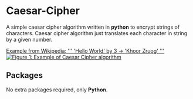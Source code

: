 # Caesar-Cipher

A simple caesar cipher algorithm written in __python__ to encrypt strings of characters. Caesar cipher algorithm just translates each character in string by a given number.

<ins>Example from Wikipedia:<ins>
'''
  'Hello World' by 3  ->   'Khoor Zruog'
'''
![Figure 1: Example of Caesar Cipher algorithm](https://upload.wikimedia.org/wikipedia/commons/4/4a/Caesar_cipher_left_shift_of_3.svg)

## Packages

No extra packages required, only __Python__.
